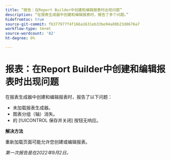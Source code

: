 ```yaml
---
title: “报告：在Report Builder中创建和编辑报表时出现问题”
description: “在报表生成器中创建和编辑报表时，报告了多个问题。”
hidefromtoc: true
source-git-commit: fb377977f4f166a1631eb33be94a88b23d8676a7
workflow-type: tm+mt
source-wordcount: '82'
ht-degree: 0%

---
```



# 报表：在Report Builder中创建和编辑报表时出现问题

在报表生成器中创建和编辑报表时，报告了以下问题：

* 未加载报表生成器。
* 图表分组（轴）消失。
* 的 [!UICONTROL 保存并关闭] 按钮无响应。

**解决方法**

重新加载页面可能允许您创建或编辑报表。

_第一次报告是在2022年9月2日。_

